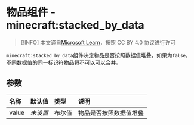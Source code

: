 # 物品组件 - minecraft:stacked_by_data
> [!INFO]
> 本文译自[Microsoft Learn](https://learn.microsoft.com/en-us/minecraft/creator/)，按照 CC BY 4.0 协议进行许可

    
`minecraft:stacked_by_data`组件决定物品是否按照数据值堆叠，如果为`false`，不同数据值的同一标识符物品将不可以可以合并。

## 参数
| 名称 | 默认值 | 类型 | 说明  |
|:----------|:----------|:----------|:----------|
| value | *未设置* | 布尔值 | 物品是否按照数据值堆叠 |
